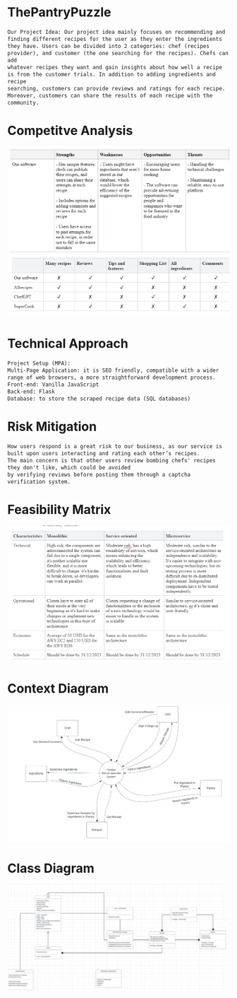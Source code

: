 # ThePantryPuzzle
    Our Project Idea: Our project idea mainly focuses on recommending and finding different recipes for the user as they enter the ingredients
    they have. Users can be divided into 2 categories: chef (recipes provider), and customer (the one searching for the recipes). Chefs can add
    whatever recipes they want and gain insights about how well a recipe is from the customer trials. In addition to adding ingredients and recipe
    searching, customers can provide reviews and ratings for each recipe. Moreover, customers can share the results of each recipe with the
    community.
# Competitve Analysis
![Alt text](<Competitive Analysis.png>)

# Technical Approach
    Project Setup (MPA):
    Multi-Page Application: it is SEO friendly, compatible with a wider range of web browsers, a more straightforward development process.
    Front-end: Vanilla JavaScript
    Back-end: Flask
    Database: to store the scraped recipe data (SQL databases)

# Risk Mitigation 
    How users respond is a great risk to our business, as our service is built upon users interacting and rating each other’s recipes. 
    The main concern is that other users review bombing chefs' recipes they don't like, which could be avoided 
    by verifying reviews before posting them through a captcha verification system.

# Feasibility Matrix
![Alt text](<Feasibility Matrix.png>)

# Context Diagram
![Context Diagram](<Context Diagram.png>)

# Class Diagram
![Class Diagram](<Class Diagram.png>)
